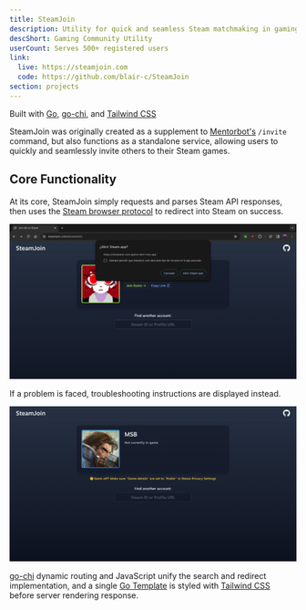 ```yaml
---
title: SteamJoin
description: Utility for quick and seamless Steam matchmaking in gaming communities
descShort: Gaming Community Utility
userCount: Serves 500+ registered users
link:
  live: https://steamjoin.com
  code: https://github.com/blair-c/SteamJoin
section: projects
---
```


Built with [Go](https://go.dev), [go-chi](https://go-chi.io), and [Tailwind CSS](https://tailwindcss.com)

SteamJoin was originally created as a supplement to [Mentorbot's](/mentorbot) `/invite` command, but also functions as a standalone service, allowing users to quickly and seamlessly invite others to their Steam games.

## Core Functionality

At its core, SteamJoin simply requests and parses Steam API responses, then uses the [Steam browser protocol](https://developer.valvesoftware.com/wiki/Steam_browser_protocol) to redirect into Steam on success.

![Screenshot of the browser asking permission to open Steam and join game](img/success.png)

If a problem is faced, troubleshooting instructions are displayed instead.

![Screenshot of a user not currently in-game, with the possibility their profile has this information set to private](img/failure.png)

[go-chi](https://go-chi.io) dynamic routing and JavaScript unify the search and redirect implementation, and a single [Go Template](https://pkg.go.dev/text/template) is styled with [Tailwind CSS](https://tailwindcss.com) before server rendering response.
